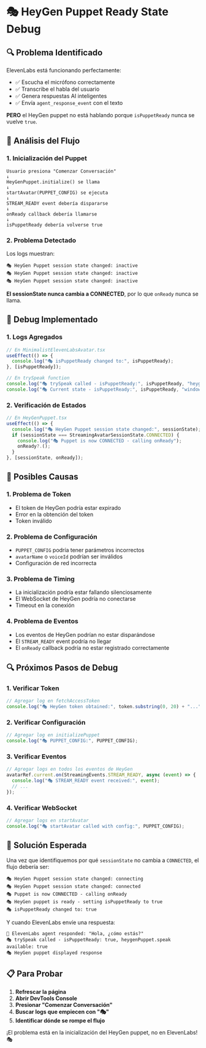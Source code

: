 # 🎭 HeyGen Puppet Ready State Debug

## 🔍 **Problema Identificado**

ElevenLabs está funcionando perfectamente:
- ✅ Escucha el micrófono correctamente
- ✅ Transcribe el habla del usuario
- ✅ Genera respuestas AI inteligentes
- ✅ Envía `agent_response_event` con el texto

**PERO** el HeyGen puppet no está hablando porque `isPuppetReady` nunca se vuelve `true`.

## 🎯 **Análisis del Flujo**

### 1. **Inicialización del Puppet**
```
Usuario presiona "Comenzar Conversación"
↓
HeyGenPuppet.initialize() se llama
↓
startAvatar(PUPPET_CONFIG) se ejecuta
↓
STREAM_READY event debería dispararse
↓
onReady callback debería llamarse
↓
isPuppetReady debería volverse true
```

### 2. **Problema Detectado**
Los logs muestran:
```
🎭 HeyGen Puppet session state changed: inactive
🎭 HeyGen Puppet session state changed: inactive
🎭 HeyGen Puppet session state changed: inactive
```

**El sessionState nunca cambia a CONNECTED**, por lo que `onReady` nunca se llama.

## 🔧 **Debug Implementado**

### 1. **Logs Agregados**
```javascript
// En MinimalistElevenLabsAvatar.tsx
useEffect(() => {
  console.log("🎭 isPuppetReady changed to:", isPuppetReady);
}, [isPuppetReady]);

// En trySpeak function
console.log("🎭 trySpeak called - isPuppetReady:", isPuppetReady, "heygenPuppet.speak available:", !!(window as any).heygenPuppet?.speak);
console.log("🎭 Current state - isPuppetReady:", isPuppetReady, "window.heygenPuppet:", (window as any).heygenPuppet);
```

### 2. **Verificación de Estados**
```javascript
// En HeyGenPuppet.tsx
useEffect(() => {
  console.log("🎭 HeyGen Puppet session state changed:", sessionState);
  if (sessionState === StreamingAvatarSessionState.CONNECTED) {
    console.log("🎭 Puppet is now CONNECTED - calling onReady");
    onReady?.();
  }
}, [sessionState, onReady]);
```

## 🚨 **Posibles Causas**

### 1. **Problema de Token**
- El token de HeyGen podría estar expirado
- Error en la obtención del token
- Token inválido

### 2. **Problema de Configuración**
- `PUPPET_CONFIG` podría tener parámetros incorrectos
- `avatarName` o `voiceId` podrían ser inválidos
- Configuración de red incorrecta

### 3. **Problema de Timing**
- La inicialización podría estar fallando silenciosamente
- El WebSocket de HeyGen podría no conectarse
- Timeout en la conexión

### 4. **Problema de Eventos**
- Los eventos de HeyGen podrían no estar disparándose
- El `STREAM_READY` event podría no llegar
- El `onReady` callback podría no estar registrado correctamente

## 🔍 **Próximos Pasos de Debug**

### 1. **Verificar Token**
```javascript
// Agregar log en fetchAccessToken
console.log("🎭 HeyGen token obtained:", token.substring(0, 20) + "...");
```

### 2. **Verificar Configuración**
```javascript
// Agregar log en initializePuppet
console.log("🎭 PUPPET_CONFIG:", PUPPET_CONFIG);
```

### 3. **Verificar Eventos**
```javascript
// Agregar logs en todos los eventos de HeyGen
avatarRef.current.on(StreamingEvents.STREAM_READY, async (event) => {
  console.log("🎭 STREAM_READY event received:", event);
  // ...
});
```

### 4. **Verificar WebSocket**
```javascript
// Agregar logs en startAvatar
console.log("🎭 startAvatar called with config:", PUPPET_CONFIG);
```

## 🎯 **Solución Esperada**

Una vez que identifiquemos por qué `sessionState` no cambia a `CONNECTED`, el flujo debería ser:

```
🎭 HeyGen Puppet session state changed: connecting
🎭 HeyGen Puppet session state changed: connected
🎭 Puppet is now CONNECTED - calling onReady
🎭 HeyGen puppet is ready - setting isPuppetReady to true
🎭 isPuppetReady changed to: true
```

Y cuando ElevenLabs envíe una respuesta:
```
🤖 ElevenLabs agent responded: "Hola, ¿cómo estás?"
🎭 trySpeak called - isPuppetReady: true, heygenPuppet.speak available: true
🎭 HeyGen puppet displayed response
```

## 📋 **Para Probar**

1. **Refrescar la página**
2. **Abrir DevTools Console**
3. **Presionar "Comenzar Conversación"**
4. **Buscar logs que empiecen con "🎭"**
5. **Identificar dónde se rompe el flujo**

¡El problema está en la inicialización del HeyGen puppet, no en ElevenLabs! 🎭 